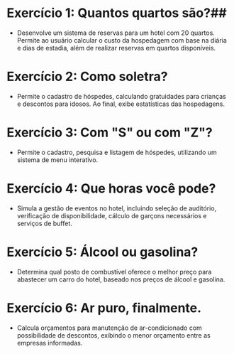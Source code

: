 # Exercício 1: Quantos quartos são?##

- Desenvolve um sistema de reservas para um hotel com 20 quartos. Permite ao usuário calcular o custo da hospedagem com base na diária e dias de estadia, além de realizar reservas em quartos disponíveis.

# Exercício 2: Como soletra?

- Permite o cadastro de hóspedes, calculando gratuidades para crianças e descontos para idosos. Ao final, exibe estatísticas das hospedagens.

# Exercício 3: Com "S" ou com "Z"?

- Permite o cadastro, pesquisa e listagem de hóspedes, utilizando um sistema de menu interativo.
  
# Exercício 4: Que horas você pode?

- Simula a gestão de eventos no hotel, incluindo seleção de auditório, verificação de disponibilidade, cálculo de garçons necessários e serviços de buffet.
  
# Exercício 5: Álcool ou gasolina?

- Determina qual posto de combustível oferece o melhor preço para abastecer um carro do hotel, baseado nos preços de álcool e gasolina.
  
# Exercício 6: Ar puro, finalmente.

- Calcula orçamentos para manutenção de ar-condicionado com possibilidade de descontos, exibindo o menor orçamento entre as empresas informadas.

